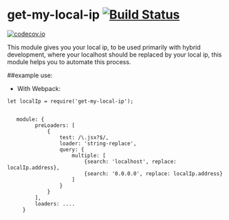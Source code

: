 # get-my-local-ip [![Build Status](https://travis-ci.org/navarrojava/get-my-local-ip.svg)](https://travis-ci.org/navarrojava/get-my-local-ip)
[![codecov.io](https://codecov.io/github/navarrojava/get-my-local-ip/coverage.svg?branch=master)](https://codecov.io/github/navarrojava/get-my-local-ip?branch=master)

This module gives you your local ip, to be used primarily with hybrid development, 
where your localhost should be replaced by your local ip, this module helps you to automate this process.



##example use:

* With Webpack:
 
 
 `let localIp = require('get-my-local-ip');`
 
``` ...
 
   module: {
         preLoaders: [
             {
                 test: /\.jsx?$/,
                 loader: 'string-replace',
                 query: {
                     multiple: [
                         {search: 'localhost', replace: localIp.address},
                         {search: '0.0.0.0', replace: localIp.address}
                     ]
                 }
             }
         ],
         loaders: ....
     }
```